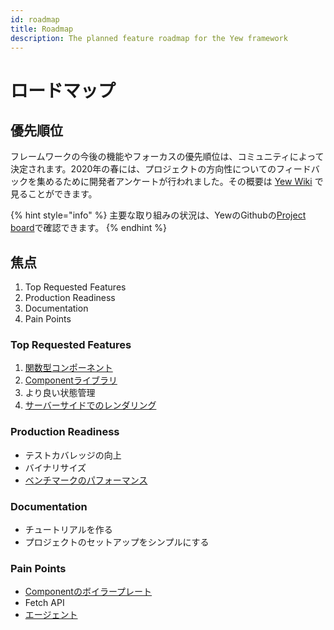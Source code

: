 ```yaml
---
id: roadmap
title: Roadmap
description: The planned feature roadmap for the Yew framework
---
```


# ロードマップ

## 優先順位

フレームワークの今後の機能やフォーカスの優先順位は、コミュニティによって決定されます。2020年の春には、プロジェクトの方向性についてのフィードバックを集めるために開発者アンケートが行われました。その概要は [Yew Wiki](https://github.com/yewstack/yew/wiki/Dev-Survey-%5BSpring-2020%5D) で見ることができます。

{% hint style="info" %}
主要な取り組みの状況は、YewのGithubの[Project board](https://github.com/yewstack/yew/projects)で確認できます。 
{% endhint %}

## 焦点

1. Top Requested Features
2. Production Readiness
3. Documentation
4. Pain Points

### Top Requested Features

1. [関数型コンポーネント](https://github.com/yewstack/yew/projects/3)
2. [Componentライブラリ](https://github.com/yewstack/yew/projects/4)
3. より良い状態管理
4. [サーバーサイドでのレンダリング](https://github.com/yewstack/yew/projects/5)

### Production Readiness

* テストカバレッジの向上
* バイナリサイズ
* [ベンチマークのパフォーマンス](https://github.com/yewstack/yew/issues/5)

### Documentation

* チュートリアルを作る
* プロジェクトのセットアップをシンプルにする

### Pain Points

* [Componentのボイラープレート](https://github.com/yewstack/yew/issues/830)
* Fetch API
* [エージェント](https://github.com/yewstack/yew/projects/6)

